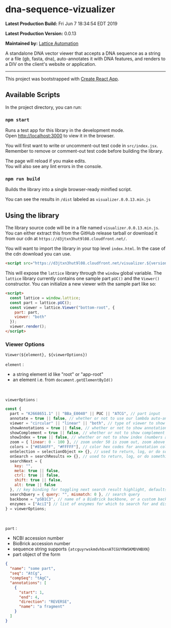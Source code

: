 # dna-sequence-vizualizer

**Latest Production Build:** <!-- exec-bash(cmd:echo `date`) -->Fri Jun 7 18:34:54 EDT 2019<!-- /exec-bash -->

**Latest Production Version:** <!-- version(cmd:) -->0.0.13<!-- /version -->

**Maintained by:** <!-- pkg-author(cmd:) -->[Lattice Automation](https://latticeautomation.com/)<!-- /pkg-author -->

<!-- pkg-description(cmd:) -->A standalone DNA vector viewer that accepts a DNA sequence as a string or a file (gb, fasta, dna), auto-annotates it with DNA features, and renders to a DIV on the client's website or application.<!-- /pkg-description -->
<br>

---

This project was bootstrapped with [Create React App](https://github.com/facebook/create-react-app).

## Available Scripts

In the project directory, you can run:

### `npm start`

Runs a test app for this library in the development mode.<br>
Open [http://localhost:3000](http://localhost:3000) to view it in the browser.

You will first want to write or uncomment-out test code in `src/index.jsx`. Remember to remove or comment-out test code before building the library.

The page will reload if you make edits.<br>
You will also see any lint errors in the console.

### `npm run build`

Builds the library into a single browser-ready minified script.

You can see the results in `/dist` labeled as <!-- pkg-file(cmd:) -->`visualizer.0.0.13.min.js`<!-- /pkg-file -->

## Using the library

The library source code will be in a file named <!-- pkg-file(cmd:) -->`visualizer.0.0.13.min.js`<!-- /pkg-file -->. You can either extract this from the GitHub release tarball or download it from our cdn at `https://d3jtxn3hut9l08.cloudfront.net/`.

You will want to import the library in your top level `index.html`. In the case of the cdn download you can use.

```html
<script src="https://d3jtxn3hut9l08.cloudfront.net/visualizer.${version}.min.js"></script>
```

This will expose the `lattice` library through the `window` global variable. The `lattice` library currently contains one sample part `pUC()` and the `Viewer()` constructor. You can initialize a new viewer with the sample part like so:

```html
<script>
  const lattice = window.lattice;
  const part = lattice.pUC();
  const viewer = lattice.Viewer("bottom-root", {
    part: part,
    viewer: "both"
  });
  viewer.render();
</script>
```

### Viewer Options

`Viewer(${element}, ${viewerOptions})` <br>

`element` :

- a string element id like "root" or "app-root"
- an element i.e. from `document.getElementById()`

<br>

`viewerOptions` :

```js
const {
  part = "KJ668651.1" || "BBa_E0040" || PUC || "ATCG", // part input
  annotate = true || false, // whether or not to use our lambda auto-annotate
  viewer = "circular" || "linear" || "both", // type of viewer to show
  showAnnotations = true || false, // whether or not to show annotations
  showComplement = true || false, // whether or not to show complement strand
  showIndex = true || false, // whether or not to show index (numbers and line)
  zoom = { linear: 0 - 100 }, // zoom under 50 is zoom out, zoom above 50 is zoom in
  colors = ["#85A6FF", "#FFFFF"], // color hex codes for annotation colors
  onSelection = selectionObject => {}, // used to return, log, or do something to selection
  onSearch = searchResults => {}, // used to return, log, or do something to search results
  searchNext = {
    key: "",
    meta: true || false,
    ctrl: true || false,
    shift: true || false,
    alt: true || false
  }, // key binding for toggling next search result highlight, defaults to none
  searchQuery = { query: "", mismatch: 0 }, // search query
  backbone = "pSB1C3", // name of a BioBrick backbone, or a custom backbone string
  enzymes = ["AciI"] // list of enzymes for which to search for and display cutsites
} = viewerOptions;
```

<br>

`part` :

- NCBI accession number
- BioBrick accession number
- sequence string supports `{atcguyrwskmdvhbxnATCGUYRWSKMDVHBXN}`
- part object of the form

```json
{
  "name": "some part",
  "seq": "AtCg",
  "compSeq": "tAgC",
  "annotations": [
    {
      "start": 1,
      "end": 4,
      "direction": "REVERSE",
      "name": "a fragment"
    }
  ]
}
```
